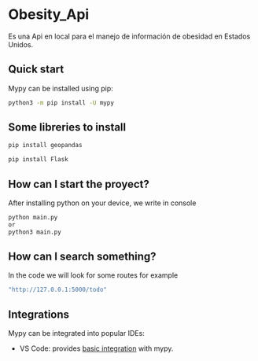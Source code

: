 # Obesity_Api
Es una Api en local para el manejo de información de obesidad en Estados Unidos.

Quick start
-----------
Mypy can be installed using pip:

```bash
python3 -m pip install -U mypy
```

Some libreries to install
-----------

```bash
pip install geopandas
```

```bash
pip install Flask
```
How can I start the proyect?
-----------
After installing python on your device, we write in console
```bash
python main.py
or
python3 main.py
```
How can I search something?
-----------
In the code we will look for some routes
for example
```bash
"http://127.0.0.1:5000/todo"
```


Integrations
------------

Mypy can be integrated into popular IDEs:
- VS Code: provides [basic integration](https://code.visualstudio.com/docs/python/linting#_mypy) with mypy.
